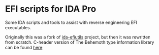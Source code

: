 # EFI scripts for IDA Pro

Some IDA scripts and tools to assist with reverse engineering EFI executables.

Originally this was a fork of [ida-efiutils](https://github.com/snare/ida-efiutils) project, but then it was rewritten from scratch.
C-header version of The Behemoth type information library can be found [here](https://github.com/snare/ida-efiutils/blob/master/behemoth.h)
